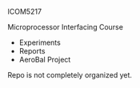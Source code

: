 ICOM5217

Microprocessor Interfacing Course

- Experiments
- Reports
- AeroBal Project

Repo is not completely organized yet.
